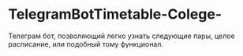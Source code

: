 # TelegramBotTimetable-Colege-
Телеграм бот, позволяющий легко узнать следующие пары, целое расписание, или подобный тому функционал.
